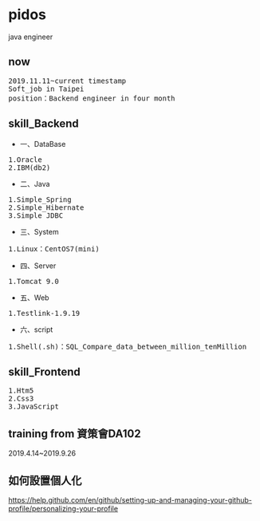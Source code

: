 # pidos
java engineer

## now
<pre>
2019.11.11~current timestamp
Soft_job in Taipei
position：Backend engineer in four month
</pre>

## skill_Backend
* 一、DataBase
<pre>
1.Oracle
2.IBM(db2)
</pre>
* 二、Java
<pre>
1.Simple_Spring
2.Simple_Hibernate
3.Simple_JDBC
</pre>
* 三、System
<pre>
1.Linux：CentOS7(mini)
</pre>
* 四、Server
<pre>
1.Tomcat 9.0
</pre>
* 五、Web
<pre>
1.Testlink-1.9.19
</pre>
* 六、script
<pre>
1.Shell(.sh)：SQL_Compare_data_between_million_tenMillion
</pre>

## skill_Frontend
<pre>
1.Htm5
2.Css3
3.JavaScript
</pre>
## training from 資策會DA102
2019.4.14~2019.9.26

## 如何設置個人化
https://help.github.com/en/github/setting-up-and-managing-your-github-profile/personalizing-your-profile
